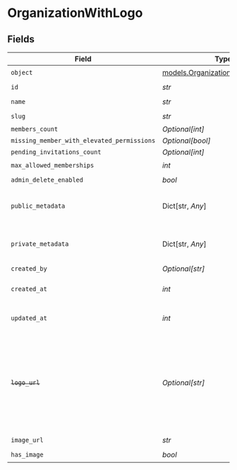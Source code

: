 # OrganizationWithLogo


## Fields

| Field                                                                                                                   | Type                                                                                                                    | Required                                                                                                                | Description                                                                                                             | Example                                                                                                                 |
| ----------------------------------------------------------------------------------------------------------------------- | ----------------------------------------------------------------------------------------------------------------------- | ----------------------------------------------------------------------------------------------------------------------- | ----------------------------------------------------------------------------------------------------------------------- | ----------------------------------------------------------------------------------------------------------------------- |
| `object`                                                                                                                | [models.OrganizationWithLogoObject](../models/organizationwithlogoobject.md)                                            | :heavy_check_mark:                                                                                                      | N/A                                                                                                                     | organization                                                                                                            |
| `id`                                                                                                                    | *str*                                                                                                                   | :heavy_check_mark:                                                                                                      | N/A                                                                                                                     | org_123                                                                                                                 |
| `name`                                                                                                                  | *str*                                                                                                                   | :heavy_check_mark:                                                                                                      | N/A                                                                                                                     | Acme Corp                                                                                                               |
| `slug`                                                                                                                  | *str*                                                                                                                   | :heavy_check_mark:                                                                                                      | N/A                                                                                                                     | acme-corp                                                                                                               |
| `members_count`                                                                                                         | *Optional[int]*                                                                                                         | :heavy_minus_sign:                                                                                                      | N/A                                                                                                                     | 150                                                                                                                     |
| `missing_member_with_elevated_permissions`                                                                              | *Optional[bool]*                                                                                                        | :heavy_minus_sign:                                                                                                      | N/A                                                                                                                     |                                                                                                                         |
| `pending_invitations_count`                                                                                             | *Optional[int]*                                                                                                         | :heavy_minus_sign:                                                                                                      | N/A                                                                                                                     |                                                                                                                         |
| `max_allowed_memberships`                                                                                               | *int*                                                                                                                   | :heavy_check_mark:                                                                                                      | N/A                                                                                                                     | 300                                                                                                                     |
| `admin_delete_enabled`                                                                                                  | *bool*                                                                                                                  | :heavy_check_mark:                                                                                                      | N/A                                                                                                                     | true                                                                                                                    |
| `public_metadata`                                                                                                       | Dict[str, *Any*]                                                                                                        | :heavy_check_mark:                                                                                                      | N/A                                                                                                                     | {<br/>"public_info": "Info visible to everyone"<br/>}                                                                   |
| `private_metadata`                                                                                                      | Dict[str, *Any*]                                                                                                        | :heavy_check_mark:                                                                                                      | N/A                                                                                                                     | {<br/>"internal_use_only": "Sensitive data"<br/>}                                                                       |
| `created_by`                                                                                                            | *Optional[str]*                                                                                                         | :heavy_minus_sign:                                                                                                      | N/A                                                                                                                     | user_123456                                                                                                             |
| `created_at`                                                                                                            | *int*                                                                                                                   | :heavy_check_mark:                                                                                                      | Unix timestamp of creation.<br/>                                                                                        | 1625078400                                                                                                              |
| `updated_at`                                                                                                            | *int*                                                                                                                   | :heavy_check_mark:                                                                                                      | Unix timestamp of last update.<br/>                                                                                     | 1625164800                                                                                                              |
| ~~`logo_url`~~                                                                                                          | *Optional[str]*                                                                                                         | :heavy_minus_sign:                                                                                                      | : warning: ** DEPRECATED **: This will be removed in a future release, please migrate away from it as soon as possible. | https://example.com/logo_url.png                                                                                        |
| `image_url`                                                                                                             | *str*                                                                                                                   | :heavy_check_mark:                                                                                                      | N/A                                                                                                                     | https://example.com/image_url.png                                                                                       |
| `has_image`                                                                                                             | *bool*                                                                                                                  | :heavy_check_mark:                                                                                                      | N/A                                                                                                                     | true                                                                                                                    |